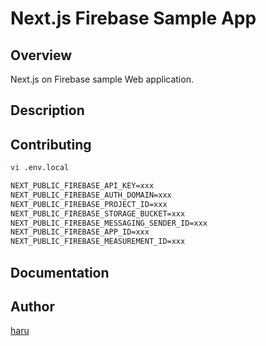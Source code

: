 # Next.js Firebase Sample App

## Overview

Next.js on Firebase sample Web application.

## Description

## Contributing

```sh
vi .env.local
```

```txt
NEXT_PUBLIC_FIREBASE_API_KEY=xxx
NEXT_PUBLIC_FIREBASE_AUTH_DOMAIN=xxx
NEXT_PUBLIC_FIREBASE_PROJECT_ID=xxx
NEXT_PUBLIC_FIREBASE_STORAGE_BUCKET=xxx
NEXT_PUBLIC_FIREBASE_MESSAGING_SENDER_ID=xxx
NEXT_PUBLIC_FIREBASE_APP_ID=xxx
NEXT_PUBLIC_FIREBASE_MEASUREMENT_ID=xxx
```

## Documentation

## Author
<!-- vale Microsoft.Vocab = YES -->

[haru](https://haru52.com/)
